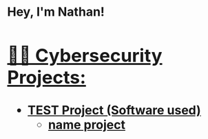 <h1>Hey, I'm Nathan! <br/><a href="https://github.com/Garpieln">

<h2>👨‍💻 Cybersecurity Projects:</h2>

- <b> TEST Project (Software used)</b>
  - [name project](https://github.com/Garpieln/ProjectNam)


[linkedin]: https://linkedin.com/in/nathangarpiel

<!--
**joshmadakor1/joshmadakor1** is a ✨ _special_ ✨ repository because its `README.md` (this file) appears on your GitHub profile.

Here are some ideas to get you started:

- 🔭 I’m currently working on ...
- 🌱 I’m currently learning ...
- 👯 I’m looking to collaborate on ...
- 🤔 I’m looking for help with ...
- 💬 Ask me about ...
- 📫 How to reach me: ...
- 😄 Pronouns: ...
- ⚡ Fun fact: ...
-->

